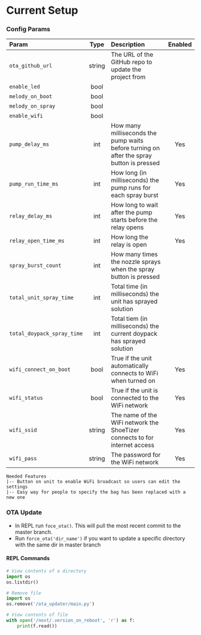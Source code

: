 # Current Setup

### Config Params




| Param                       |  Type  | Description                                                                              | Enabled |
|:----------------------------|:------:|:-----------------------------------------------------------------------------------------|:-------:|
| `ota_github_url`            | string | The URL of the GitHub repo to update the project from                                    |         |
| `enable_led`                |  bool  |                                                                                          |         |
| `melody_on_boot`            |  bool  |                                                                                          |         |
| `melody_on_spray`           |  bool  |                                                                                          |         |
| `enable_wifi`               |  bool  |                                                                                          |         |
| `pump_delay_ms`             |  int   | How many milliseconds the pump waits before turning on after the spray button is pressed |   Yes   |
| `pump_run_time_ms`          |  int   | How long (in milliseconds) the pump runs for each spray burst                            |   Yes   |
| `relay_delay_ms`            |  int   | How long to wait after the pump starts before the relay opens                            |   Yes   |
| `relay_open_time_ms`        |  int   | How long the relay is open                                                               |   Yes   |
| `spray_burst_count`         |  int   | How many times the nozzle sprays when the spray button is pressed                        |         |
| `total_unit_spray_time`     |  int   | Total time (in milliseconds) the unit has sprayed solution                               |         |
| `total_doypack_spray_time ` |  int   | Total tiem (in milliseconds) the current doypack has sprayed solution                    |         |
| `wifi_connect_on_boot`      |  bool  | True if the unit automatically connects to WiFi when turned on                           |   Yes   |
| `wifi_status`               |  bool  | True if the unit is connected to the WiFi network                                        |   Yes   |
| `wifi_ssid`                 | string | The name of the WiFi network the ShoeTizer connects to for internet access               |   Yes   |
| `wifi_pass`                 | string | The password for the WiFi network                                                        |   Yes   |


```
Needed Features
|-- Button on unit to enable WiFi broadcast so users can edit the settings
|-- Easy way for people to specify the bag has been replaced with a new one
```



### OTA Update
* In REPL run `foce_ota()`.  This will pull the most recent commit to the master branch.
* Run `force_ota('dir_name')` if you want to update a specific directory with the same dir in master branch



#### REPL Commands
```python
# View contents of a directory
import os
os.listdir()

# Remove file
import os
os.remove('/ota_updater/main.py')

# View contents of file
with open('/next/.version_on_reboot', 'r') as f:
    print(f.read())
```